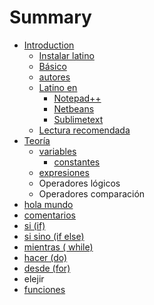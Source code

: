 # Summary

* [Introduction](README.md)
   * [Instalar latino](introduccion/instalar_latino.md)
   * [Básico](basico.md)
   * [autores](autores.md)
   * [Latino en](latino_en.md)
       * [Notepad++](notepad++.md)
       * [Netbeans](netbeans.md)
       * [Sublimetext](sublimetext.md)
   * [Lectura recomendada](lectura_recomendada.md)
* [Teoría](teoria.md)
   * [variables](variables.md)
       * [constantes](constantes.md)
   * [expresiones](expresiones.md)
   * Operadores lógicos
   * Operadores comparación
* [hola mundo](hola_mundo.md)
* [comentarios](comentarios.md)
* [si (if)](si_if.md)
* [si sino (if else)](si_sino_if_else.md)
* [mientras ( while)](mientras__while.md)
* [hacer (do)](hacer_do.md)
* [desde (for)](desde.md)
* elejir
* [funciones](funciones.md)

